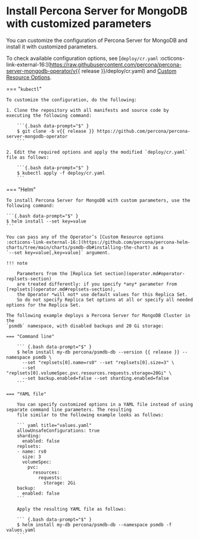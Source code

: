 # Install Percona Server for MongoDB with customized parameters

You can customize the configuration of Percona Server for MongoDB and install it with customized parameters.

To check available configuration options, see [`deploy/cr.yaml`  :octicons-link-external-16:](https://raw.githubusercontent.com/percona/percona-server-mongodb-operator/v{{ release }}/deploy/cr.yaml) and [Custom Resource Options](operator.md).

=== "`kubectl`"

    To customize the configuration, do the following:

    1. Clone the repository with all manifests and source code by executing the following command:

        ```{.bash data-prompt="$" }
        $ git clone -b v{{ release }} https://github.com/percona/percona-server-mongodb-operator
        ```

    2. Edit the required options and apply the modified `deploy/cr.yaml` file as follows:

        ```{.bash data-prompt="$" }
        $ kubectl apply -f deploy/cr.yaml
        ```


=== "Helm"

    To install Percona Server for MongoDB with custom parameters, use the following command:
    
    ```{.bash data-prompt="$" }
    $ helm install --set key=value
    ```

    You can pass any of the Operator’s [Custom Resource options  :octicons-link-external-16:](https://github.com/percona/percona-helm-charts/tree/main/charts/psmdb-db#installing-the-chart) as a
    `--set key=value[,key=value]` argument.    

    !!! note

        Parameters from the [Replica Set section](operator.md#operator-replsets-section)
        are treated differently: if you specify *any* parameter from [replsets](operator.md#replsets-section),
        the Operator *will not* use default values for this Replica Set.
        So do not specify Replica Set options at all or specify all needed options for the Replica Set.

    The following example deploys a Percona Server for MongoDB Cluster in the
    `psmdb` namespace, with disabled backups and 20 Gi storage:

    === "Command line"

        ``` {.bash data-prompt="$" }
        $ helm install my-db percona/psmdb-db --version {{ release }} --namespace psmdb \
          --set "replsets[0].name=rs0" --set "replsets[0].size=3" \
          --set "replsets[0].volumeSpec.pvc.resources.requests.storage=20Gi" \
          --set backup.enabled=false --set sharding.enabled=false
        ``` 

    === "YAML file"   

        You can specify customized options in a YAML file instead of using separate command line parameters. The resulting
        file similar to the following example looks as follows:        

        ``` yaml title="values.yaml"
        allowUnsafeConfigurations: true
        sharding:
          enabled: false
        replsets:
        - name: rs0
          size: 3
          volumeSpec:
            pvc:
              resources:
                requests:
                  storage: 2Gi
        backup:
          enabled: false
        ```        

        Apply the resulting YAML file as follows:        

        ``` {.bash data-prompt="$" }
        $ helm install my-db percona/psmdb-db --namespace psmdb -f values.yaml
        ```


 
